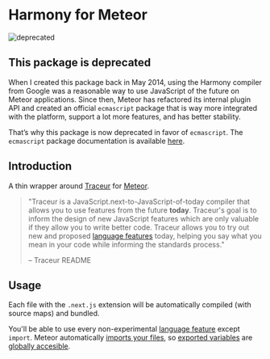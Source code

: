 # Harmony for Meteor

![deprecated](https://img.shields.io/badge/project-deprecated-red.svg)

## This package is deprecated

When I created this package back in May 2014, using the Harmony compiler from Google was a reasonable way to use JavaScript of the future on Meteor applications. Since then, Meteor has refactored its internal plugin API and created an official `ecmascript` package that is way more integrated with the platform, support a lot more features, and has better stability.

That’s why this package is now deprecated in favor of `ecmascript`. The `ecmascript` package documentation is available [here](https://github.com/meteor/meteor/blob/devel/packages/ecmascript/README.md).

## Introduction

A thin wrapper around [Traceur](https://github.com/google/traceur-compiler) for [Meteor](https://www.meteor.com/).

>"Traceur is a JavaScript.next-to-JavaScript-of-today compiler that allows you to use features from the future **today**. Traceur's goal is to inform the design of new JavaScript features which are only valuable if they allow you to write better code. Traceur allows you to try out new and proposed
[language features](https://github.com/google/traceur-compiler/wiki/LanguageFeatures) today, helping you say what you mean in your code while informing the standards process."
>
> – Traceur README

## Usage

Each file with the `.next.js` extension will be automatically compiled (with source maps) and bundled.

You'll be able to use every non-experimental [language feature](https://github.com/google/traceur-compiler/wiki/LanguageFeatures) except `import`. Meteor automatically [imports your files](http://docs.meteor.com/#structuringyourapp), so [exported variables](https://github.com/mquandalle/meteor-harmony/blob/master/tests/harmony_test_setup.next.js#L3) are [globally accesible](https://github.com/mquandalle/meteor-harmony/blob/master/tests/harmony_tests.next.js#L141).
